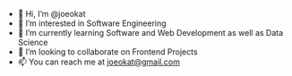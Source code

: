 - 👋 Hi, I’m @joeokat
- 👀 I’m interested in Software Engineering
- 🌱 I’m currently learning Software and Web Development as well as Data Science
- 💞️ I’m looking to collaborate on Frontend Projects
- 📫 You can reach me at joeokat@gmail.com

